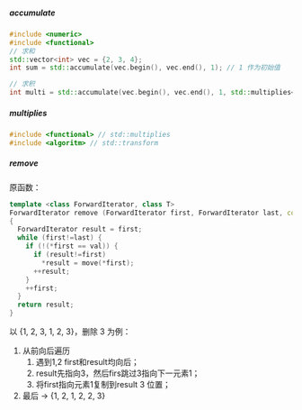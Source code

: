 ##### accumulate

```cpp
#include <numeric>
#include <functional>
// 求和
std::vector<int> vec = {2, 3, 4};
int sum = std::accumulate(vec.begin(), vec.end(), 1); // 1 作为初始值

// 求积
int multi = std::accumulate(vec.begin(), vec.end(), 1, std::multiplies<int>());
```

##### multiplies

```cpp
#include <functional> // std::multiplies
#include <algoritm> // std::transform
```

##### remove

原函数：

```cpp
template <class ForwardIterator, class T>
ForwardIterator remove (ForwardIterator first, ForwardIterator last, const T& val)
{
  ForwardIterator result = first;
  while (first!=last) {
    if (!(*first == val)) {
      if (result!=first)
        *result = move(*first);
      ++result;
    }
    ++first;
  }
  return result;
}
```

以 {1, 2, 3, 1, 2, 3}，删除 3 为例：

1.  从前向后遍历
    1.  遇到1,2 first和result均向后；
    2.  result先指向3，然后firs跳过3指向下一元素1；
    3.  将first指向元素1复制到result 3 位置；
2.  最后 -> {1, 2, 1, 2, 2, 3}

